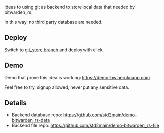 Ideas to using git as backend to store local data that needed by bitwarden_rs.

In this way, no third party database are needed. 

## Deploy
Switch to [git_store branch](https://github.com/std2main/bitwardenrs_heroku) and deploy with click.

## Demo
Demo that prove this idea is working: https://demo-bw.herokuapp.com

Feel free to try, signup allowed, never put any sensitive data.

## Details
* Backend database repo: https://github.com/std2main/demo-bitwarden_rs-data
* Backend file repo: https://github.com/std2main/demo-bitwarden_rs-file

